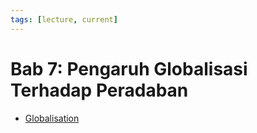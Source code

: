 ```yaml
---
tags: [lecture, current]
---
```


# Bab 7: Pengaruh Globalisasi Terhadap Peradaban

- [Globalisation](202309201022.md)
